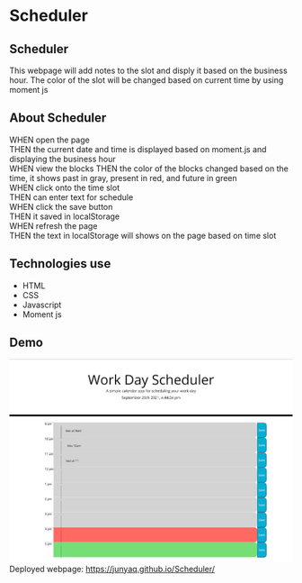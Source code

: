 # Scheduler
## Scheduler
This webpage will add notes to the slot and disply it based on the business hour. The color of the slot will be changed based on current time by using moment js
## About Scheduler
WHEN open the page<br/>
THEN the current date and time is displayed based on moment.js and displaying the business hour<br/>
WHEN view the blocks
THEN the color of the blocks changed based on the time, it shows past in gray, present in red, and future in green<br/>
WHEN click onto the time slot<br/>
THEN can enter text for schedule<br/>
WHEN click the save button<br/>
THEN it saved in localStorage<br/>
WHEN refresh the page<br/>
THEN the text in localStorage will shows on the page based on time slot<br/>

## Technologies use
- HTML
- CSS
- Javascript
- Moment js

## Demo
![Main page](https://github.com/JunyaQ/Scheduler/blob/main/img/webpage.jpg)
Deployed webpage: https://junyaq.github.io/Scheduler/
